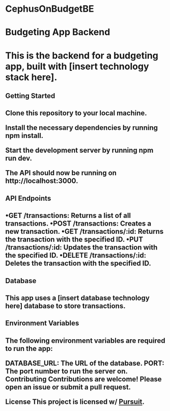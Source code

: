 # CephusOnBudgetBE
<h1>Budgeting App Backend<h1>
This is the backend for a budgeting app, built with [insert technology stack here].

<h2>Getting Started<h2>
Clone this repository to your local machine.

Install the necessary dependencies by running npm install.

Start the development server by running npm run dev.

The API should now be running on http://localhost:3000.

<h2>API Endpoints<h2>
•GET /transactions: Returns a list of all transactions.
•POST /transactions: Creates a new transaction.
•GET /transactions/:id: Returns the transaction with the specified ID.
•PUT /transactions/:id: Updates the transaction with the specified ID.
•DELETE /transactions/:id: Deletes the transaction with the specified ID.
  
<h2>Database<h2>
This app uses a [insert database technology here] database to store transactions.

<h2>Environment Variables<h2>
The following environment variables are required to run the app:

DATABASE_URL: The URL of the database.
PORT: The port number to run the server on.
Contributing
Contributions are welcome! Please open an issue or submit a pull request.

License
This project is licensed w/ [Pursuit](https://www.pursuit.org/).
